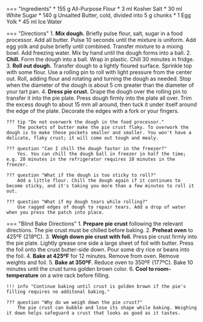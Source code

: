 === "Ingredients"
    * 155 g All-Purpose Flour
    * 3 ml Kosher Salt
    * 30 ml White Sugar
    * 140 g Unsalted Butter, cold, divided into 5 g chunks
    * 1 Egg Yolk
    * 45 ml Ice Water

=== "Directions"
    1. **Mix dough.** Briefly pulse flour, salt, sugar in a food processor. Add all butter. Pulse 10 seconds until the mixture is uniform. Add egg yolk and pulse briefly until combined. Transfer mixture to a mixing bowl. Add freezing water. Mix by hand until the dough forms into a ball.
    2. **Chill.** Form the dough into a ball. Wrap in plastic. Chill 30 minutes in fridge.
    3. **Roll out dough.** Transfer dough to a lightly floured surface. Sprinkle top with some flour. Use a rolling pin to roll with light pressure from the center out. Roll, adding flour and rotating and turning the dough as needed. Stop when the diameter of the dough is about 5 cm greater than the diameter of your tart pan.
    4. **Dress pie crust.** Drape the dough over the rolling pin to transfer it into the pie plate. Press dough firmly into the plate all over. Trim the excess dough to about 15 mm all around, then tuck it under itself around the edge of the plate. Decorate the edges with a fork or your fingers.

    ??? tip "Do not overwork the dough in the food processor."
        The pockets of butter make the pie crust flaky. To overwork the dough is to make these pockets smaller and smaller. You won't have a delicate, flaky crust; it will come out tough and mealy.

    ??? question "Can I chill the dough faster in the freezer?"
        Yes. You can chill the dough ball in freezer in half the time; e.g. 20 minutes in the refrigerator requires 10 minutes in the freezer.

    ??? question "What if the dough is too sticky to roll?"
        Add a little flour. Chill the dough again if it continues to become sticky, and it's taking you more than a few minutes to roll it out.

    ??? question "What if my dough tears while rolling?"
        Use ragged edges of dough to repair tears. Add a drop of water when you press the patch into place.

=== "Blind Bake Directions"
    1. **Prepare pie crust** following the relevant directions. The pie crust must be chilled before baking.
    2. **Preheat oven** to 425ºF (218ºC).
    3. **Weigh down pie crust with foil.** Press pie crust firmly into the pie plate. Lightly grease one side a large sheet of foil with butter. Press the foil onto the crust butter-side down. Pour some dry rice or beans into the foil.
    4. **Bake at 425ºF** for 12 minutes. Remove from oven. Remove weights and foil.
    5. **Bake at 350ºF**. Reduce oven to 350ºF (177ºC). Bake 10 minutes until the crust turns golden brown color.
    6. **Cool to room-temperature** on a wire rack before filling.

    !!! info "Continue baking until crust is golden brown if the pie's filling requires no additonal baking."

    ??? question "Why do we weigh down the pie crust?"
        The pie crust can bubble and lose its shape while baking. Weighing it down helps safeguard a crust that looks as good as it tastes.

[^1]: {{ cite.bittman_how_to_cook_everything }}
